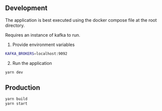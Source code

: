 ## Development

The application is best executed using the docker compose file at the root
directory.

Requires an instance of kafka to run.

1. Provide environment variables
```sh
KAFKA_BROKERS=localhost:9092
```

2. Run the application
```sh
yarn dev
```

## Production

```sh
yarn build
yarn start
```

